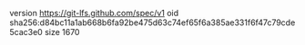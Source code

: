 version https://git-lfs.github.com/spec/v1
oid sha256:d84bc11a1ab668b6fa92be475d63c74ef65f6a385ae331f6f47c79cde5cac3e0
size 1670
